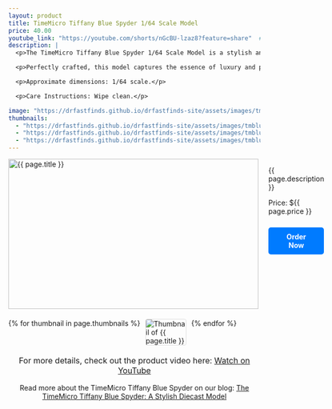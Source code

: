 ```yaml
---
layout: product
title: TimeMicro Tiffany Blue Spyder 1/64 Scale Model
price: 40.00
youtube_link: "https://youtube.com/shorts/nGcBU-lzaz8?feature=share"  # Add a YouTube link if you have one
description: |
  <p>The TimeMicro Tiffany Blue Spyder 1/64 Scale Model is a stylish and eye-catching addition for collectors and automotive enthusiasts. This model showcases the sleek design and vibrant Tiffany Blue color, making it a standout piece in any diecast collection.</p>

  <p>Perfectly crafted, this model captures the essence of luxury and performance, combining aesthetics with excellent detailing. Whether for display or play, the Tiffany Blue Spyder represents a blend of elegance and speed that every car lover will appreciate.</p>

  <p>Approximate dimensions: 1/64 scale.</p>

  <p>Care Instructions: Wipe clean.</p>

image: "https://drfastfinds.github.io/drfastfinds-site/assets/images/tmblue.jpg"
thumbnails:
  - "https://drfastfinds.github.io/drfastfinds-site/assets/images/tmblue-1.jpg"
  - "https://drfastfinds.github.io/drfastfinds-site/assets/images/tmblue-2.jpg"
  - "https://drfastfinds.github.io/drfastfinds-site/assets/images/tmblue-3.jpg"
---
```


<div class="product-detail">
    <div class="product-image-box">
        <img class="main-image" src="{{ page.image }}" alt="{{ page.title }}">
    </div>
    <div class="product-text">
        <p>{{ page.description }}</p>
        <p>Price: ${{ page.price }}</p>
        <a href="{{ site.baseurl }}/order" class="buy-now">Order Now</a>
    </div>
</div>

<div class="thumbnail-carousel">
    {% for thumbnail in page.thumbnails %}
    <img class="thumbnail" src="{{ thumbnail }}" alt="Thumbnail of {{ page.title }}">
    {% endfor %}
</div>

<div style="text-align: center;">
    <p class="youtube-link">For more details, check out the product video here: 
        <a href="{{ page.youtube_link }}" target="_blank">Watch on YouTube</a>
    </p>
    <p>Read more about the TimeMicro Tiffany Blue Spyder on our blog: 
        <a href="{{ site.baseurl }}/products/tiffany-blue-spyder">The TimeMicro Tiffany Blue Spyder: A Stylish Diecast Model</a>
    </p>
</div>

<style>
.product-detail {
    display: flex;
    align-items: flex-start;
    gap: 20px;
    margin-bottom: 20px;
}

.product-image-box {
    flex-shrink: 0;
    width: 500px; 
    height: 300px; 
    overflow: hidden; 
}

.main-image {
    width: 100%; 
    height: 100%; 
    object-fit: contain; 
    display: block;
}

.product-text {
    max-width: 400px;
    flex-grow: 1;
}

.thumbnail-carousel {
    margin-top: 20px;
    display: flex;
    flex-wrap: wrap; 
    gap: 10px;
    justify-content: flex-start;
}

.thumbnail {
    max-width: 80px;
    cursor: pointer;
    border: 1px solid #ddd;
    border-radius: 4px;
}

.youtube-link {
    text-align: center;
    margin-top: 20px;
    font-size: 16px;
}

.buy-now {
    display: inline-block;
    padding: 10px 20px;
    margin-top: 10px;
    background-color: #007bff;
    color: #fff;
    text-decoration: none;
    border-radius: 5px;
    font-weight: bold;
    text-align: center;
}

.buy-now:hover {
    background-color: #0056b3;
}
</style>

<script>
document.addEventListener('DOMContentLoaded', function() {
    const mainImage = document.querySelector('.main-image');
    const thumbnails = document.querySelectorAll('.thumbnail');

    thumbnails.forEach(thumbnail => {
        thumbnail.addEventListener('click', function() {
            mainImage.src = this.src;
        });
    });
});
</script>
